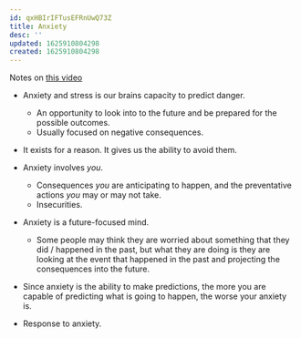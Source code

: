 ```yaml
---
id: qxHBIrIFTusEFRnUwQ73Z
title: Anxiety
desc: ''
updated: 1625910804298
created: 1625910804298
---
```


Notes on [this video](https://www.youtube.com/watch?v=qvaB2d5yDf8)
  - Anxiety and stress is our brains capacity to predict danger.
    - An opportunity to look into to the future and be prepared for the possible outcomes.
    - Usually focused on negative consequences.
  - It exists for a reason. It gives us the ability to avoid them.

  - Anxiety involves _you_.
    - Consequences _you_ are anticipating to happen, and the preventative actions _you_ may or may not take.
    - Insecurities.

  - Anxiety is a future-focused mind.
    - Some people may think they are worried about something that they did / happened in the past, but what they are doing is they are looking at the event that happened in the past and projecting the consequences into the future.

  - Since anxiety is the ability to make predictions, the more you are capable of predicting what is going to happen, the worse your anxiety is.

  - Response to anxiety.

